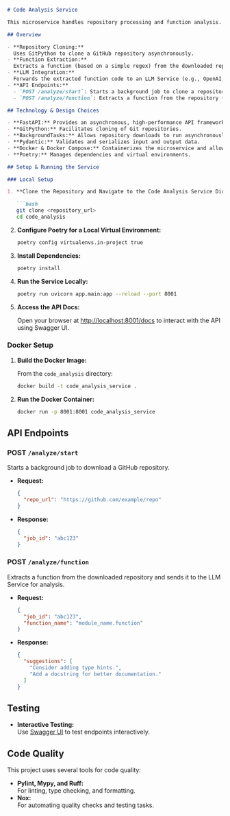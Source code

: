 ```markdown
# Code Analysis Service

This microservice handles repository processing and function analysis. It downloads a GitHub repository asynchronously, extracts specified Python function code, and forwards the extracted code to an LLM Service for further analysis. The service is built using FastAPI and leverages GitPython, BackgroundTasks, and Pydantic.

## Overview

- **Repository Cloning:**  
  Uses GitPython to clone a GitHub repository asynchronously.  
- **Function Extraction:**  
  Extracts a function (based on a simple regex) from the downloaded repository.
- **LLM Integration:**  
  Forwards the extracted function code to an LLM Service (e.g., OpenAI, DeepSeek, or a local LLM using Ollama) for analysis.
- **API Endpoints:**
  - `POST /analyze/start`: Starts a background job to clone a repository and returns a job ID.
  - `POST /analyze/function`: Extracts a function from the repository (using the provided job ID) and sends it to the LLM Service for analysis.

## Technology & Design Choices

- **FastAPI:** Provides an asynchronous, high-performance API framework.
- **GitPython:** Facilitates cloning of Git repositories.
- **BackgroundTasks:** Allows repository downloads to run asynchronously.
- **Pydantic:** Validates and serializes input and output data.
- **Docker & Docker Compose:** Containerizes the microservice and allows seamless communication between services.
- **Poetry:** Manages dependencies and virtual environments.

## Setup & Running the Service

### Local Setup

1. **Clone the Repository and Navigate to the Code Analysis Service Directory:**

   ```bash
   git clone <repository_url>
   cd code_analysis
   ```

2. **Configure Poetry for a Local Virtual Environment:**

   ```bash
   poetry config virtualenvs.in-project true
   ```

3. **Install Dependencies:**

   ```bash
   poetry install
   ```

4. **Run the Service Locally:**

   ```bash
   poetry run uvicorn app.main:app --reload --port 8001
   ```

5. **Access the API Docs:**

   Open your browser at [http://localhost:8001/docs](http://localhost:8001/docs) to interact with the API using Swagger UI.

### Docker Setup

1. **Build the Docker Image:**

   From the `code_analysis` directory:

   ```bash
   docker build -t code_analysis_service .
   ```

2. **Run the Docker Container:**

   ```bash
   docker run -p 8001:8001 code_analysis_service
   ```


## API Endpoints

### POST `/analyze/start`

Starts a background job to download a GitHub repository.

- **Request:**

  ```json
  {
    "repo_url": "https://github.com/example/repo"
  }
  ```

- **Response:**

  ```json
  {
    "job_id": "abc123"
  }
  ```

### POST `/analyze/function`

Extracts a function from the downloaded repository and sends it to the LLM Service for analysis.

- **Request:**

  ```json
  {
    "job_id": "abc123",
    "function_name": "module_name.function"
  }
  ```

- **Response:**

  ```json
  {
    "suggestions": [
      "Consider adding type hints.",
      "Add a docstring for better documentation."
    ]
  }
  ```

## Testing

- **Interactive Testing:**  
  Use [Swagger UI](http://localhost:8001/docs) to test endpoints interactively.


## Code Quality

This project uses several tools for code quality:

- **Pylint, Mypy, and Ruff:**  
  For linting, type checking, and formatting.
- **Nox:**  
  For automating quality checks and testing tasks.

